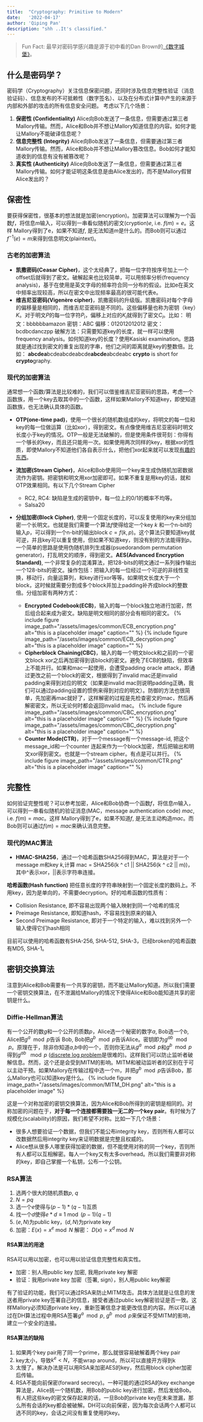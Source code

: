 ```yaml
---
title:  "Cryptography: Primitive to Modern"
date:   '2022-04-17'
author: 'Qiping Pan'
description: "shh ..It's classified."
---
```


>Fun Fact:
 最早对密码学感兴趣是源于初中看的Dan Brown的[《数字城堡》](https://en.wikipedia.org/wiki/Digital_Fortress)。

## 什么是密码学？
密码学（Cryptography）关注信息保密问题，还同时涉及信息完整性验证（消息验证码）、信息发布的不可抵赖性（数字签名）、以及在分布式计算中产生的来源于内部和外部的攻击的所有信息安全问题。
考虑以下几个场景：
1. **保密性 (Confidentiality)**
   Alice向Bob发送了一条信息，但需要通过第三者Mallory传输。然而，Alice和Bob并不想让Mallory知道信息的内容。如何才能让Mallory不能破译信息呢？
3. **信息完整性 (Integrity)**
    Alice向Bob发送了一条信息，但需要通过第三者Mallory传输。然而，Alice和Bob并不想让Mallory篡改信息。Bob如何才能知道收到的信息有没有被篡改呢？
2. **真实性 (Authenticity)**
    Alice向Bob发送了一条信息，但需要通过第三者Mallory传输。如何才能证明这条信息是由Alice发出的，而不是Mallory假冒Alice发出的？

## 保密性

要获得保密性，很基本的想法就是加密(encryption)。加密算法可以理解为一个函数$f$，将信息$m$输入，可以得到一串看似随机的密文(cryption)$e$, i.e. $f(m) = e$。这样 Mallory得到了e，如果不知道$f$, 是无法知道$m$是什么的。而Bob则可以通过$f^{-1}(e)=m$来得到信息明文(plaintext)。

### 古老的加密算法
* **凯撒密码(Ceasar Cipher)**，这个太经典了，把每一位字符按序号加上一个offset后就得到了密文。破解起来也比较简单，可以用频率分析(frequency analysis)，基于在使用是英文字母的频率符合同一分布的假设。比如e在英文中频率出现较高，所以在密文中出现频率最高的很可能代表e。
* **维吉尼亚密码(Vigenère cipher)**，凯撒密码的升级版。凯撒密码对每个字母的偏移量是相同的，而维吉尼亚密码是不同的。这些偏移量也称为密钥（key）$K$。对于明文$P$的每一位字符$P_i$，偏移上对应的$K_i$就得到了密文$C_i$。比如：
  明文：bbbbbbamazon
  密钥：ABC
  偏移：012012012012
  密文：bcdbcdanczpp
破解方法：只需要知道key的长度，就一样可以使用frequency analysis。如何知道key的长度？使用Kasiski examination。思路就是通过找到密文的重复出现的字串，他们之间的距离就是key的整数倍。比如：
**abcdea**bcdeabcdeabcde**abcde**abcdeabc
**crypto** is short for **crypto**graphy.

### 现代的加密算法

通常想一个函数/算法是比较难的，我们可以借鉴维吉尼亚密码的思路，考虑一个函数族，用一个key去取其中的一个函数，这样如果Mallory不知道key，即使知道函数族，也无法确认具体的函数。

* **OTP(one-time pad)**，使用一个很长的随机数组成的key，将明文的每一位和key的每一位做运算（比如xor），得到密文。有点像使用维吉尼亚密码时明文长度小于key的情况。OTP一般是无法破解的，但是使用条件很苛刻：你得有一个够长的key，而且还只能用一次。如果使用两次同样的key，根据xor的性质，即使Mallory不知道他们各自表示什么，把他们xor起来就可以发现[有趣的东西](https://cryptosmith.com/2008/05/31/stream-reuse/)。

* **流加密(Stream Cipher)**，Alice和Bob使用同一个key来生成伪随机加密数据流作为密钥。把密钥和明文用xor加密即可。如果不重复是用key的话，就和OTP效果相同。有以下几个Stream Cipher
  * RC2, RC4: 缺陷是生成的密钥中，每一位上的0/1的概率不均等。
  * Salsa20
* **分组加密(Block Cipher)**, 使用一个固定长度的，可以反复使用的key来分组加密一个长明文。也就是我们需要一个算法$f$使得给定一个key $k$ 和一个n-bit的输入$p$，可以得到一个n-bit的输出block $c = f(k, p)$。这个算法只要知道key就可逆，并且key可以重复使用，但如果不知道key，则没有别的方法能得到$p$。一个简单的思路是使用伪随机排列生成器(psuedorandom permutation generator)，打乱明文的顺序，得到密文。**AES(Advanced Encryption Standard)**, 一个非常复杂的混淆算法，把128-bits的明文通过一系列操作输出一个128-bits的密文。操作包括：把输入的每一位经过一个可逆的非线性变换，移动行，向量运算列，和key进行xor等等。如果明文长度大于一个block，这时候就需要分割成多个block并加上padding补齐成block的整数倍。分组加密有两种方式：
  * **Encrypted Codebook(ECB)**，输入的每一个block独立地进行加密，然后组合起来成为密文。缺陷是明文相同的部分会有相同的密文。
  {% include figure image_path="/assets/images/common/ECB_encryption.png" alt="this is a placeholder image" caption="" %}
    {% include figure image_path="/assets/images/common/ECB_decryption.png" alt="this is a placeholder image" caption="" %}
  * **Cipherblock Chaining(CBC)**，输入的每一个明文block和之前的一个密文block xor之后再加密得到该block的密文。避免了ECB的缺陷，但效率上不能并行。如果和mac一起使用，会遭受padding oracle attack，即通过更改之前一个block的密文，根据得到了invalid mac还是invalid padding来得到对应的明文（如果是invalid mac则说明padding正确，我们可以通过padding设置的惯例来得到对应的明文）。防御的方法也很简单，先加密再mac就好了，这样解密的过程是先检查密文的mac，然后再解密密文，所以无论何时都会返回invalid mac。
{% include figure image_path="/assets/images/common/CBC_encryption.png" alt="this is a placeholder image" caption="" %}
{% include figure image_path="/assets/images/common/CBC_decryption.png" alt="this is a placeholder image" caption="" %}
  * **Counter Mode(CTR)**，对于一个message有一个message-id, 把这个message_id和一个counter 连起来作为一个block加密，然后把输出和明文xor得到密文。也就是一个stream cipher。有点是可以并行。
    {% include figure image_path="/assets/images/common/CTR.png" alt="this is a placeholder image" caption="" %}


## 完整性
如何验证完整性呢？可以参考加密，Alice和Bob协商一个函数$f$，将信息$m$输入，可以得到一串看似随机的验证消息(MAC，message authentication code) $mac$, i.e. $f(m) = mac$。这样 Mallory得到了e，如果不知道$f$, 是无法主动构造$mac$。而Bob则可以通过$f(m)=mac$来确认消息完整。

### 现代的MAC算法

* **HMAC-SHA256**，通过一个哈希函数SHA256得到MAC，算法是对于一个message $m$和key $k$,计算 mac = SHA256(k ^ c1 \|\| SHA256(k ^ c2 \|\| m))，其中^表示xor，\|\|表示字符串连接。

**哈希函数(Hash function)** 把任意长度的字符串映射到一个固定长度的数码上。不用key，因为是单向的，不需要decryption。好的哈希函数的性质有：
* Collision Resistance, 即不容易出现两个输入映射到同一个哈希的情况
* Preimage Resistance, 即知道hash，不容易找到原来的输入
* Second Preimage Resistance, 即对于一个特定的输入，难以找到另外一个输入使得它们hash相同
  
目前可以使用的哈希函数有SHA-256, SHA-512, SHA-3，已经broken的哈希函数有MD5, 
SHA-1。

## 密钥交换算法

注意到Alice和Bob需要有一个共享的密钥，而不能让Mallory知道。所以我们需要一个密钥交换算法，在不泄漏给Mallory的情况下使得Alice和Bob能知道共享的密钥是什么。

### Diffie-Hellman算法

有一个公开的数$g$和一个公开的质数$p$，Alice选一个秘密的数字$a$, Bob选一个$b$, Alice把$g^a \mod p$告诉 Bob, Bob把$g^b \mod p$告诉Alice。密钥即为$g^{ab} \mod p$。原理在于，除非你知道$a$,$b$中的一个，否则你无法从$g^a \mod p$和$g^b\mod p$得到$g^{ab}\ \mod p$ ([discrete log problem](https://en.wikipedia.org/wiki/Discrete_logarithm)是很难的)。这样我们可以防止监听者破解信息。然而，这个还是会受到MITM的影响。MITM和被动监听者的区别在于可以主动干预。如果Mallory在传输过程中选一个m，并把$g^b \mod p$告诉Bob，那么Mallory也可以知道key是什么。
    {% include figure image_path="/assets/images/common/MITM_DH.png" alt="this is a placeholder image" %}

这是一个对称加密的密钥交换算法，因为Alice和Bob所得到的密钥是相同的。对称加密的问题在于，**对于每一个连接都需要独一无二的一个key pair**。有时候为了规模化(scalability)的原因，我们希望不对称。比如一下几个场景：
* 很多人想要验证一个数据，但我们不能公布integrity key，否则所有人都可以改数据然后用integrity key来证明数据是完整且权威的。
* Alice想从很多人哪里获得加密的数据，但不能使用对称的同一个key，否则所有人都可以互相解密。每人一个key又有太多overhead。所以我们需要非对称的key，即自己掌握一个私钥，公布一个公钥。

### RSA算法
1. 选两个很大的随机质数$p$, $q$
2. $N = pq$
3. 选一个$e$使得与$(p-1)*(q-1)$互质
4. 找一个$d$使得$e*d \equiv 1 \bmod (p-1)(q-1)$
5. $(e,N)$为public key，$(d,N)$为private key
6. 加密：$E(x) = x^e \bmod N$ 
   解密： $D(x) = x^d \bmod N$

#### RSA算法的用途
RSA可以用以加密，也可以用以验证信息完整性和真实性。
* 加密：别人用public key 加密, 我用private key 解密
* 验证：我用private key 加密（签署, sign），别人用public key解密

有了验证的功能，我们可以通过RSA来防止MITM攻击。具体方法就是让信息的发送者用private key签署自己的信息，接受者通过public key解密验证是否一致。这样Mallory必须知道private key，重新签署信息才能更改信息的内容。所以可以通过在DH算法过程中用RSA签署$g^a \mod p$, $g^b \mod p$来保证不受MITM的影响，建立一个安全的连接。
#### RSA算法的缺陷
1. 如果两个key pair用了同一个prime，那么就很容易破解着两个key pair
2. key太小，导致$k^e < N$，不能wrap around，所以可以直接开方得到k
3. 太慢了。解决办法是可以用RSA来加密AES的key，然后用block cipher加密后传输。
4. RSA不能向前保密(forward secrecy)。一种可能的通过RSA的key exchange算法是，Alice挑一个随机数，用Bob的public key进行加密，然后发给Bob。有人把这些key的密文保存起来的话，一旦Bob的private key在未来泄漏，那么所有会话的key都会被破解。DH可以向前保密，因为每次会话两个人都可以选不同的key，会话之间没有重复使用的key。